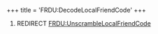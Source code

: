 +++
title = 'FRDU:DecodeLocalFriendCode'
+++

1.  REDIRECT
    [FRDU:UnscrambleLocalFriendCode](FRDU:UnscrambleLocalFriendCode "wikilink")